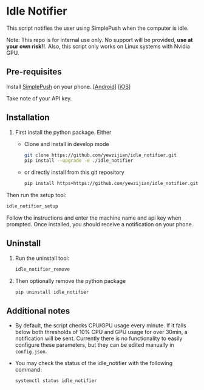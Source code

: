 # Idle Notifier

This script notifies the user using SimplePush when the computer is idle. 

Note: This repo is for internal use only. No support will be provided, **use at your own risk!!**. Also, this script only works on Linux systems with Nvidia GPU.

## Pre-requisites

Install [SimplePush](https://simplepush.io) on your phone. [[Android](https://play.google.com/store/apps/details?id=io.simplepush)] [[iOS](https://apps.apple.com/us/app/simplepush-notifications/id1569978086)]

Take note of your API key. 

## Installation

1. First install the python package. Either
   
   * Clone and install in develop mode
     
     ```bash
     git clone https://github.com/yewzijian/idle_notifier.git
     pip install --upgrade -e ./idle_notifier
     ```
   
   * or directly install from this git repository
     
     ```bash
     pip install https+https://github.com/yewzijian/idle_notifier.git
     ```

Then run the setup tool:

```bash
idle_notifier_setup
```

Follow the instructions and enter the machine name and api key when prompted. Once installed, you should receive a notification on your phone.

## Uninstall

1. Run the uninstall tool:
   
   ```bash
   idle_notifier_remove
   ```

2. Then optionally remove the python package
   
   ```bash
   pip uninstall idle_notifier
   ```

## Additional notes

* By default, the script checks CPU/GPU usage every minute. If it falls below both thresholds of 10% CPU and GPU usage for over 30min, a notification will be sent. Currently there is no functionality to easily configure these parameters, but they can be edited manually in `config.json`.

* You may check the status of the idle_notifier with the following command:
  
  ```bash
  systemctl status idle_notifier
  ```
  
  
